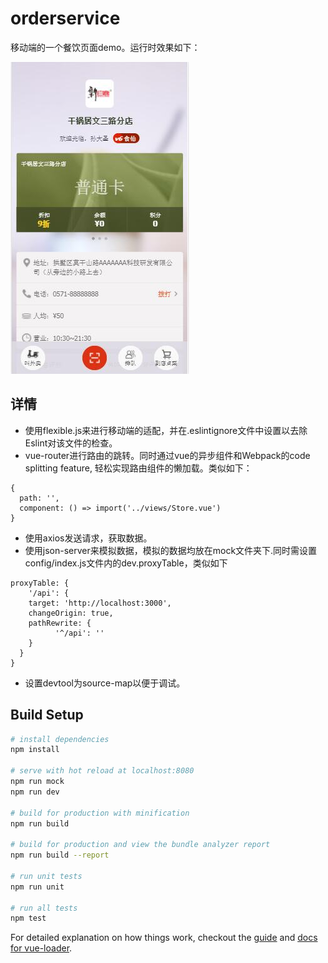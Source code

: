 # orderservice

移动端的一个餐饮页面demo。运行时效果如下：

<img src="https://raw.githubusercontent.com/ljxyweb/MarkDownPhotos/master/vue-vuedemo/os.jpg">

## 详情
- 使用flexible.js来进行移动端的适配，并在.eslintignore文件中设置以去除Eslint对该文件的检查。
- vue-router进行路由的跳转。同时通过vue的异步组件和Webpack的code splitting feature, 轻松实现路由组件的懒加载。类似如下：
```
{
  path: '',
  component: () => import('../views/Store.vue')
}
```
- 使用axios发送请求，获取数据。
- 使用json-server来模拟数据，模拟的数据均放在mock文件夹下.同时需设置config/index.js文件内的dev.proxyTable，类似如下
```
proxyTable: {
    '/api': {
    target: 'http://localhost:3000',
    changeOrigin: true,
    pathRewrite: {
          '^/api': ''
    }
  }
}
```
- 设置devtool为source-map以便于调试。

## Build Setup

``` bash
# install dependencies
npm install

# serve with hot reload at localhost:8080
npm run mock
npm run dev

# build for production with minification
npm run build

# build for production and view the bundle analyzer report
npm run build --report

# run unit tests
npm run unit

# run all tests
npm test
```

For detailed explanation on how things work, checkout the [guide](http://vuejs-templates.github.io/webpack/) and [docs for vue-loader](http://vuejs.github.io/vue-loader).
